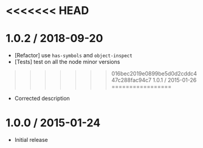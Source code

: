 <<<<<<< HEAD
=======
1.0.2 / 2018-09-20
=================
  * [Refactor] use `has-symbols` and `object-inspect`
  * [Tests] test on all the node minor versions

>>>>>>> 016bec2019e0899be5d0d2cddc447c288fac94c7
1.0.1 / 2015-01-26
=================
  * Corrected description

1.0.0 / 2015-01-24
=================
  * Initial release
